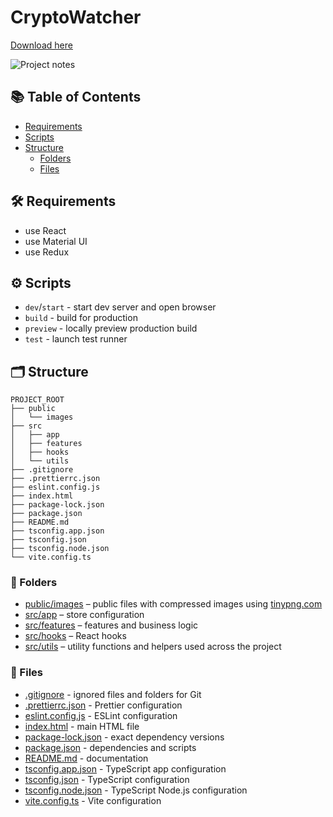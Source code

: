 # CryptoWatcher

[Download here](https://github.com/rednightmare-2000/CryptoWatcher/releases)

![Project notes](./project_notes.png)

## 📚 Table of Contents

- [Requirements](#🛠️-requirements)
- [Scripts](#⚙️-scripts)
- [Structure](#🗂️-structure)
  - [Folders](#📁-folders)
  - [Files](#📄-files)

## 🛠️ Requirements

- use React
- use Material UI
- use Redux

## ⚙️ Scripts

- `dev`/`start` - start dev server and open browser
- `build` - build for production
- `preview` - locally preview production build
- `test` - launch test runner

## 🗂️ Structure

```
PROJECT_ROOT
├── public
│   └── images
├── src
│   ├── app
│   ├── features
│   ├── hooks
│   └── utils
├── .gitignore
├── .prettierrc.json
├── eslint.config.js
├── index.html
├── package-lock.json
├── package.json
├── README.md
├── tsconfig.app.json
├── tsconfig.json
├── tsconfig.node.json
└── vite.config.ts
```

### 📁 Folders

- [public/images](./public/images) – public files with compressed images using [tinypng.com](https://tinypng.com/)
- [src/app](./src/app/README.md) – store configuration
- [src/features](./src/features/README.md) – features and business logic
- [src/hooks](./src/hooks/README.md) – React hooks
- [src/utils](./src/utils/README.md) – utility functions and helpers used across the project

### 📄 Files

- [.gitignore](./.gitignore) - ignored files and folders for Git
- [.prettierrc.json](./.prettierrc.json) - Prettier configuration
- [eslint.config.js](./eslint.config.js) - ESLint configuration
- [index.html](./index.html) - main HTML file
- [package-lock.json](./package-lock.json) - exact dependency versions
- [package.json](./package.json) - dependencies and scripts
- [README.md](./README.md) - documentation
- [tsconfig.app.json](./tsconfig.app.json) - TypeScript app configuration
- [tsconfig.json](./tsconfig.json) - TypeScript configuration
- [tsconfig.node.json](./tsconfig.node.json) - TypeScript Node.js configuration
- [vite.config.ts](./vite.config.ts) - Vite configuration
